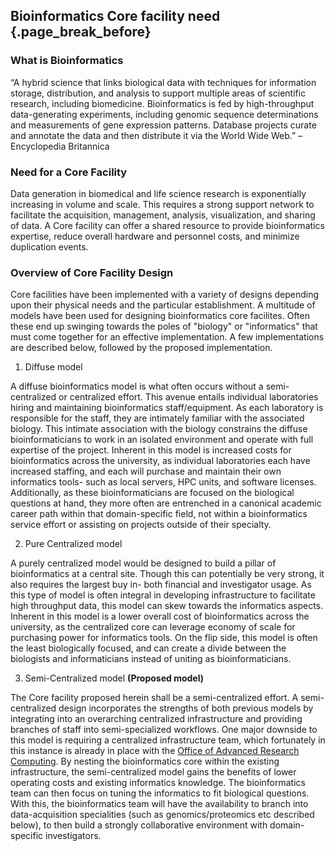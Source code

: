 ## Bioinformatics Core facility need {.page_break_before}

### What is Bioinformatics
“A hybrid science that links biological data with techniques for information storage, distribution, and analysis to support multiple areas of scientific research, including biomedicine. Bioinformatics is fed by high-throughput data-generating experiments, including genomic sequence determinations and measurements of gene expression patterns. Database projects curate and annotate the data and then distribute it via the World Wide Web.” – Encyclopedia Britannica

### Need for a Core Facility
Data generation in biomedical and life science research is exponentially increasing in volume and scale. This requires a strong support network to facilitate the acquisition, management, analysis, visualization, and sharing of data. A Core facility can offer a shared resource to provide bioinformatics expertise, reduce overall hardware and personnel costs, and minimize duplication events. 

### Overview of Core Facility Design

Core facilities have been implemented with a variety of designs depending upon their physical needs and the particular establishment. A multitude of models have been used for designing bioinformatics core facilites. Often these end up swinging towards the poles of "biology" or "informatics" that must come together for an effective implementation. A few implementations are described below, followed by the proposed implementation.

1. Diffuse model

A diffuse bioinformatics model is what often occurs without a semi-centralized or centralized effort. This avenue entails individual laboratories hiring and maintaining bioinformatics staff/equipment. As each laboratory is responsible for the staff, they are intimately familiar with the associated biology. This intimate association with the biology constrains the diffuse bioinformaticians to work in an isolated environment and operate with full expertise of the project. Inherent in this model is increased costs for bioinformatics across the university, as individual laboratories each have increased staffing, and each will purchase and maintain their own informatics tools- such as local servers, HPC units, and software licenses. Additionally, as these bioinformaticians are focused on the biological questions at hand, they more often are entrenched in a canonical academic career path within that domain-specific field, not within a bioinformatics service effort or assisting on projects outside of their specialty. 

2. Pure Centralized model

A purely centralized model would be designed to build a pillar of bioinformatics at a central site. Though this can potentially be very strong, it also requires the largest buy in- both financial and investigator usage. As this type of model is often integral in developing infrastructure to facilitate high throughput data, this model can skew towards the informatics aspects. Inherent in this model is a lower overall cost of bioinformatics across the university, as the centralized core can leverage economy of scale for purchasing power for informatics tools. On the flip side, this model is often the least biologically focused, and can create a divide between the biologists and informaticians instead of uniting as bioinformaticians. 

3. Semi-Centralized model **(Proposed model)**

The Core facility proposed herein shall be a semi-centralized effort. A semi-centralized design incorporates the strengths of both previous models by integrating into an overarching centralized infrastructure and providing branches of staff into semi-specialized workflows. One major downside to this model is requiring a centralized infrastructure team, which fortunately in this instance is already in place with the [Office of Advanced Research Computing](https://oarc.rutgers.edu/). By nesting the bioinformatics core within the existing infrastructure, the semi-centralized model gains the benefits of lower operating costs and existing informatics knowledge. The bioinformatics team can then focus on tuning the informatics to fit biological questions. With this, the bioinformatics team will have the availability to branch into data-acquisition specialities (such as genomics/proteomics etc described below), to then build a strongly collaborative environment with domain-specific investigators. 